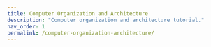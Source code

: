 ```yaml
---
title: Computer Organization and Architecture
description: "Computer organization and architecture tutorial."
nav_order: 1
permalink: /computer-organization-architecture/
---
```


